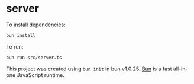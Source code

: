 # server

To install dependencies:

```bash
bun install
```

To run:

```bash
bun run src/server.ts
```

This project was created using `bun init` in bun v1.0.25. [Bun](https://bun.sh) is a fast all-in-one JavaScript runtime.
